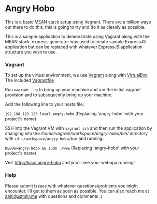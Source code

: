 # Angry Hobo

This is a basic MEAN stack setup using Vagrant. There are a million ways out
there to do this, this is going to try and do it as cleanly as possible.

This is a sample application to demonstrate using Vagrant along with the MEAN stack. express-generator was used to create sample ExpressJS application but can be replaced with whatever ExpressJS application structure you wish to use.

### Vagrant
To set up the virtual environment, we use [Vagrant](http://www.vagrantup.com/) along with [VirtualBox](https://www.virtualbox.org/). The included [Vagrantfile](blob/master/Vagrantfile)

Run `vagrant  up` to bring up your machine and run the initial vagrant provision and to subsequently bring up your machine.

Add the following line to your hosts file:

`192.168.123.123 local.angry-hobo` (Replacing 'angry-hobo' with your project's name)

SSH into the Vagrant VM with `vagrant ssh` and then run the application by changing into the */home/vagrant/workspace/angry-hobo/bin/* directory with `cd ~/workspace/angry-hobo/bin` and running:

`DEBUG=angry-hobo && sudo ./www` (Replacing 'angry-hobo' with your project's name)

Visit http://local.angry-hobo and you'll see your webapp running!

### Help

Please submit issues with whatever questions/problems you might encounter, I'll get to them as soon as possible. You can also reach me at zahid@zmhr.me with questions and comments :)
